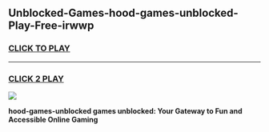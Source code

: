
## Unblocked-Games-hood-games-unblocked-Play-Free-irwwp
<h3>
<a href="https://premium76.site?title=hood-games-unblocked&ref=22A">CLICK TO PLAY</a></h3>
<hr>

<h3>
<a href="https://premium76.site?title=hood-games-unblocked&ref=22A">CLICK 2 PLAY</a>
  
</h3>

<a href="https://premium76.site?title=hood-games-unblocked&ref=22A"><img src="https://clearcache.store/games.png"></a>


**hood-games-unblocked games unblocked: Your Gateway to Fun and Accessible Online Gaming**
